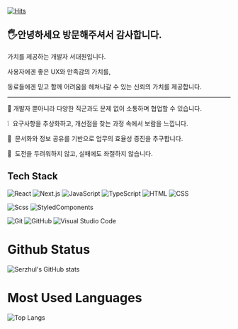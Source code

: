[![Hits](https://hits.seeyoufarm.com/api/count/incr/badge.svg?url=https%3A%2F%2Fgithub.com%2Fserzhul&count_bg=%2379C83D&title_bg=%23555555&icon=&icon_color=%23E7E7E7&title=%EB%B0%A9%EB%AC%B8+%EC%88%98&edge_flat=false)](https://hits.seeyoufarm.com)


🖐안녕하세요 방문해주셔서 감사합니다.
---
가치를 제공하는 개발자 서대원입니다.

사용자에겐 좋은 UX와 만족감의 가치를,

동료들에겐 믿고 함께 어려움을 헤쳐나갈 수 있는 신뢰의 가치를 제공합니다.

---

🤝 개발자 뿐아니라 다양한 직군과도 문제 없이 소통하며 협업할 수 있습니다.

❕  요구사항을 추상화하고, 개선점을 찾는 과정 속에서 보람을 느낍니다.

📑  문서화와 정보 공유를 기반으로 업무의 효율성 증진을 추구합니다.

🙌  도전을 두려워하지 않고, 실패에도 좌절하지 않습니다.


## Tech Stack

<p>
  <img alt="React" src="https://img.shields.io/badge/React-61DAFB?logo=react&logoColor=white&style=flat" />
  <img alt="Next.js" src="https://img.shields.io/badge/Next.js-000000?logo=Next.js&logoColor=white&style=flat" />
  
  
  <img alt="JavaScript" src="https://img.shields.io/badge/JavaScript-F7DF1E?logo=javascript&logoColor=white&style=flat" />
  <img alt="TypeScript" src="https://img.shields.io/badge/TypeScript-3178C6?logo=typescript&logoColor=white&style=flat" />
  <img alt="HTML" src="https://img.shields.io/badge/HTML-E34F26?logo=html5&logoColor=white&style=flat" />
  <img alt="CSS" src="https://img.shields.io/badge/CSS-1572B6?logo=css3&logoColor=white&style=flat" />
</p>

<p>  
  <img alt="Scss" src="https://img.shields.io/badge/Scss-CC6699?logo=sass&logoColor=white&style=flat" />
  <img alt="StyledComponents" src="https://img.shields.io/badge/StyledComponents-DB7093?logo=styled-components&logoColor=white&style=flat" />
</p>

<p>
  <img alt="Git" src="https://img.shields.io/badge/Git-F05032?logo=git&logoColor=white&style=flat" />
  <img alt="GitHub" src="https://img.shields.io/badge/GitHub-181717?logo=github&logoColor=white&style=flat" />
  <img alt="Visual Studio Code" src="https://img.shields.io/badge/Visual Studio Code-007ACC?logo=visual+studio+code&logoColor=white&style=flat" />
</p>


# Github Status
![Serzhul's GitHub stats](https://github-readme-stats.vercel.app/api?username=Serzhul&show_icons=true&theme=blue-green)

# Most Used Languages
![Top Langs](https://github-readme-stats.vercel.app/api/top-langs/?username=anuraghazra&layout=compact&theme=blue-green)

